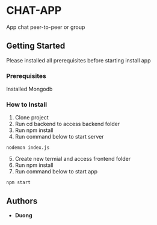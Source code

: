 # CHAT-APP

App chat peer-to-peer or group

## Getting Started

Please installed all prerequisites before starting install app

### Prerequisites

Installed Mongodb

### How to Install

1. Clone project
2. Run cd backend to access backend folder
3. Run npm install
4. Run command below to start server

```
nodemon index.js 
```

5. Create new termial and access frontend folder
6. Run npm install
7. Run command below to start app

```
npm start 
```

## Authors

* **Duong**
